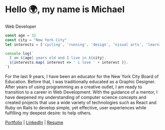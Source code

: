 # Hello 🌍, my name is Michael
Web Developer

```Javascript
const age = 32
const city = "New York City"
let interests = ['cycling', 'running', 'design', 'visual arts', 'learning', 'creating']

console.log(`
  I am ${age} years old and I live in ${city}.
  ${interests.map( interest => ' i love ' + interest )}.
`)
```

For the last 9 years, I have been an educator for the New York City Board of Education. Before that, I was traditionally educated as a Graphic Designer. After years of using programming as a creative outlet, I am ready to transition to a career in Web Development. With the guidance of a mentor, I have deepened my understanding of computer science concepts and created projects that use a wide variety of technologies such as React and Ruby on Rails to develop simple, yet effective, user experiences while fulfilling my deepest desire: to help others.

[Portfolio](https://intrvertmichael.github.io) | [LinkedIn](https://www.linkedin.com/in/michaelpaguay/) | [Resume](https://resume.creddle.io/resume/ge4tz5cva4l)
